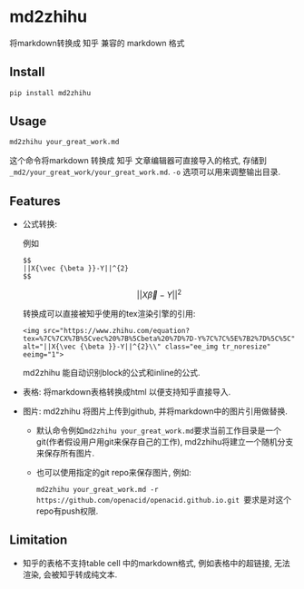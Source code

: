 # md2zhihu

将markdown转换成 知乎 兼容的 markdown 格式

## Install

```sh
pip install md2zhihu
```

## Usage

```sh
md2zhihu your_great_work.md
```

这个命令将markdown 转换成 知乎 文章编辑器可直接导入的格式, 存储到 `_md2/your_great_work/your_great_work.md`.
`-o` 选项可以用来调整输出目录.

## Features

- 公式转换:

  例如

  ```
  $$
  ||X{\vec {\beta }}-Y||^{2}
  $$
  ```

  $$
  ||X{\vec {\beta }}-Y||^{2}
  $$

  转换成可以直接被知乎使用的tex渲染引擎的引用:

  ```
  <img src="https://www.zhihu.com/equation?tex=%7C%7CX%7B%5Cvec%20%7B%5Cbeta%20%7D%7D-Y%7C%7C%5E%7B2%7D%5C%5C" alt="||X{\vec {\beta }}-Y||^{2}\\" class="ee_img tr_noresize" eeimg="1">
  ```

  md2zhihu 能自动识别block的公式和inline的公式.

- 表格: 将markdown表格转换成html 以便支持知乎直接导入.

- 图片: md2zhihu 将图片上传到github, 并将markdown中的图片引用做替换.

  - 默认命令例如`md2zhihu your_great_work.md`要求当前工作目录是一个git(作者假设用户用git来保存自己的工作), md2zhihu将建立一个随机分支来保存所有图片.

  - 也可以使用指定的git repo来保存图片, 例如:

    `md2zhihu your_great_work.md -r https://github.com/openacid/openacid.github.io.git `要求是对这个repo有push权限.

## Limitation

- 知乎的表格不支持table cell 中的markdown格式, 例如表格中的超链接, 无法渲染, 会被知乎转成纯文本.
